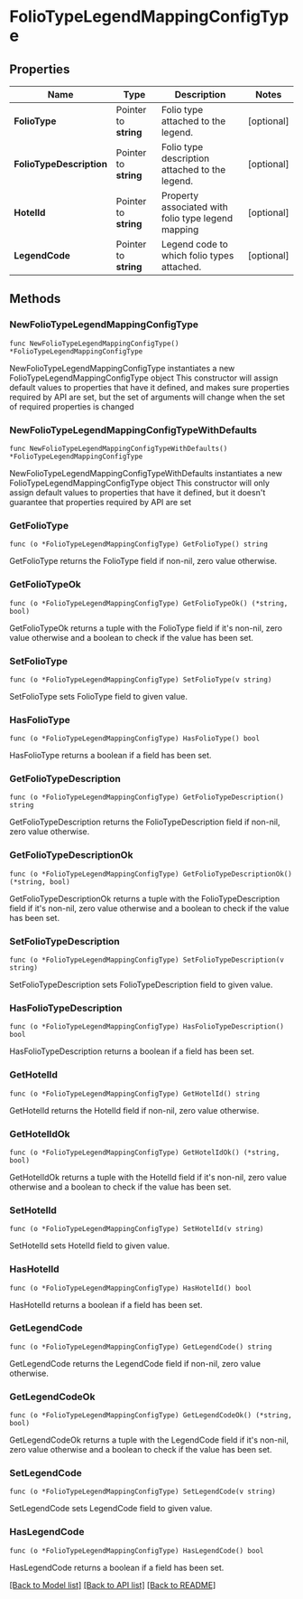 # FolioTypeLegendMappingConfigType

## Properties

Name | Type | Description | Notes
------------ | ------------- | ------------- | -------------
**FolioType** | Pointer to **string** | Folio type attached to the legend. | [optional] 
**FolioTypeDescription** | Pointer to **string** | Folio type description attached to the legend. | [optional] 
**HotelId** | Pointer to **string** | Property associated with folio type legend mapping | [optional] 
**LegendCode** | Pointer to **string** | Legend code to which folio types attached. | [optional] 

## Methods

### NewFolioTypeLegendMappingConfigType

`func NewFolioTypeLegendMappingConfigType() *FolioTypeLegendMappingConfigType`

NewFolioTypeLegendMappingConfigType instantiates a new FolioTypeLegendMappingConfigType object
This constructor will assign default values to properties that have it defined,
and makes sure properties required by API are set, but the set of arguments
will change when the set of required properties is changed

### NewFolioTypeLegendMappingConfigTypeWithDefaults

`func NewFolioTypeLegendMappingConfigTypeWithDefaults() *FolioTypeLegendMappingConfigType`

NewFolioTypeLegendMappingConfigTypeWithDefaults instantiates a new FolioTypeLegendMappingConfigType object
This constructor will only assign default values to properties that have it defined,
but it doesn't guarantee that properties required by API are set

### GetFolioType

`func (o *FolioTypeLegendMappingConfigType) GetFolioType() string`

GetFolioType returns the FolioType field if non-nil, zero value otherwise.

### GetFolioTypeOk

`func (o *FolioTypeLegendMappingConfigType) GetFolioTypeOk() (*string, bool)`

GetFolioTypeOk returns a tuple with the FolioType field if it's non-nil, zero value otherwise
and a boolean to check if the value has been set.

### SetFolioType

`func (o *FolioTypeLegendMappingConfigType) SetFolioType(v string)`

SetFolioType sets FolioType field to given value.

### HasFolioType

`func (o *FolioTypeLegendMappingConfigType) HasFolioType() bool`

HasFolioType returns a boolean if a field has been set.

### GetFolioTypeDescription

`func (o *FolioTypeLegendMappingConfigType) GetFolioTypeDescription() string`

GetFolioTypeDescription returns the FolioTypeDescription field if non-nil, zero value otherwise.

### GetFolioTypeDescriptionOk

`func (o *FolioTypeLegendMappingConfigType) GetFolioTypeDescriptionOk() (*string, bool)`

GetFolioTypeDescriptionOk returns a tuple with the FolioTypeDescription field if it's non-nil, zero value otherwise
and a boolean to check if the value has been set.

### SetFolioTypeDescription

`func (o *FolioTypeLegendMappingConfigType) SetFolioTypeDescription(v string)`

SetFolioTypeDescription sets FolioTypeDescription field to given value.

### HasFolioTypeDescription

`func (o *FolioTypeLegendMappingConfigType) HasFolioTypeDescription() bool`

HasFolioTypeDescription returns a boolean if a field has been set.

### GetHotelId

`func (o *FolioTypeLegendMappingConfigType) GetHotelId() string`

GetHotelId returns the HotelId field if non-nil, zero value otherwise.

### GetHotelIdOk

`func (o *FolioTypeLegendMappingConfigType) GetHotelIdOk() (*string, bool)`

GetHotelIdOk returns a tuple with the HotelId field if it's non-nil, zero value otherwise
and a boolean to check if the value has been set.

### SetHotelId

`func (o *FolioTypeLegendMappingConfigType) SetHotelId(v string)`

SetHotelId sets HotelId field to given value.

### HasHotelId

`func (o *FolioTypeLegendMappingConfigType) HasHotelId() bool`

HasHotelId returns a boolean if a field has been set.

### GetLegendCode

`func (o *FolioTypeLegendMappingConfigType) GetLegendCode() string`

GetLegendCode returns the LegendCode field if non-nil, zero value otherwise.

### GetLegendCodeOk

`func (o *FolioTypeLegendMappingConfigType) GetLegendCodeOk() (*string, bool)`

GetLegendCodeOk returns a tuple with the LegendCode field if it's non-nil, zero value otherwise
and a boolean to check if the value has been set.

### SetLegendCode

`func (o *FolioTypeLegendMappingConfigType) SetLegendCode(v string)`

SetLegendCode sets LegendCode field to given value.

### HasLegendCode

`func (o *FolioTypeLegendMappingConfigType) HasLegendCode() bool`

HasLegendCode returns a boolean if a field has been set.


[[Back to Model list]](../README.md#documentation-for-models) [[Back to API list]](../README.md#documentation-for-api-endpoints) [[Back to README]](../README.md)


